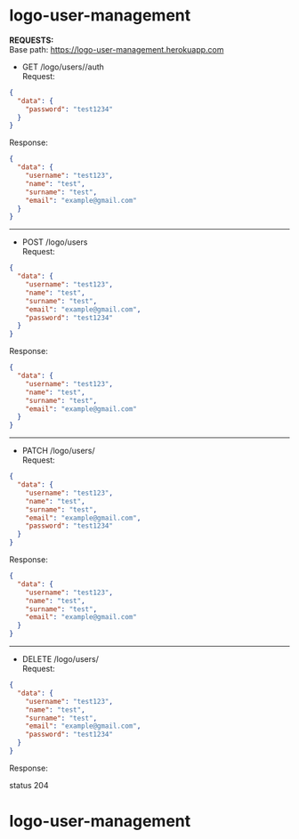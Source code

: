 # logo-user-management

**REQUESTS:** <br>
Base path: https://logo-user-management.herokuapp.com

* GET /logo/users/<username>/auth <br>
  Request:

```json 
{
  "data": {
    "password": "test1234"
  } 
}
```

Response:

```json
{
  "data": {
    "username": "test123",
    "name": "test",
    "surname": "test",
    "email": "example@gmail.com"
  }
}
```
-------------------------------------------------------------------------------
* POST /logo/users <br>
  Request:

```json 
{
  "data": {
    "username": "test123",
    "name": "test",
    "surname": "test",
    "email": "example@gmail.com",
    "password": "test1234"
  } 
}
```

Response:

```json
{
  "data": {
    "username": "test123",
    "name": "test",
    "surname": "test",
    "email": "example@gmail.com"
  }
}
```
-------------------------------------------------------------------------------
* PATCH /logo/users/<username> <br>
  Request:

```json 
{
  "data": {
    "username": "test123",
    "name": "test",
    "surname": "test",
    "email": "example@gmail.com",
    "password": "test1234"
  } 
}
```

Response:

```json
{
  "data": {
    "username": "test123",
    "name": "test",
    "surname": "test",
    "email": "example@gmail.com"
  }
}
```

-------------------------------------------------------------------------------
* DELETE /logo/users/<username> <br>
  Request:

```json 
{
  "data": {
    "username": "test123",
    "name": "test",
    "surname": "test",
    "email": "example@gmail.com",
    "password": "test1234"
  } 
}
```

Response:

status 204

# logo-user-management
